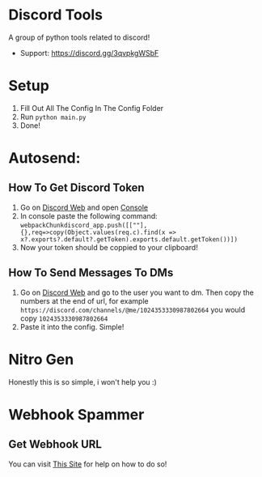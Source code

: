 # Discord Tools
A group of python tools related to discord!

- Support: https://discord.gg/3qvpkgWSbF
# Setup
1. Fill Out All The Config In The Config Folder
2. Run `python main.py`
3. Done!


# Autosend:
## How To Get Discord Token
1. Go on [Discord Web](https://discord.com/app) and open [Console](https://www.youtube.com/watch?v=nFFKnWw-_Ys&ab_channel=MDTechVideos)
2. In console paste the following command: `webpackChunkdiscord_app.push([[""],{},req=>copy(Object.values(req.c).find(x => x?.exports?.default?.getToken).exports.default.getToken())])`
3. Now your token should be coppied to your clipboard! 
## How To Send Messages To DMs
1. Go on [Discord Web](https://discord.com/app) and go to the user you want to dm. Then copy the numbers at the end of url, for example `https://discord.com/channels/@me/1024353330987802664` you would copy `1024353330987802664`
2. Paste it into the config. Simple!
# Nitro Gen
Honestly this is so simple, i won't help you :)
# Webhook Spammer
## Get Webhook URL
You can visit [This Site](https://hookdeck.com/webhooks/platforms/how-to-get-started-with-discord-webhooks) for help on how to do so!
